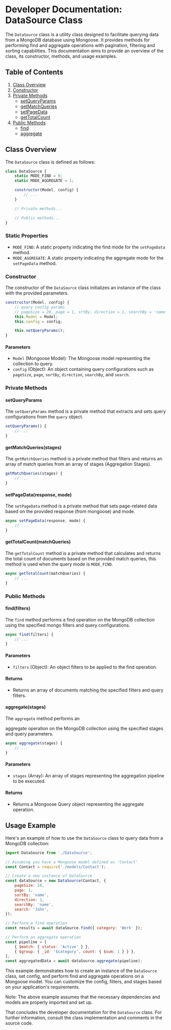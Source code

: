 # Developer Documentation: DataSource Class

The `DataSource` class is a utility class designed to facilitate querying data from a MongoDB database using Mongoose. It provides methods for performing find and aggregate operations with pagination, filtering and sorting capabilities. This documentation aims to provide an overview of the class, its constructor, methods, and usage examples.

## Table of Contents

1. [Class Overview](#class-overview)
2. [Constructor](#constructor)
3. [Private Methods](#private-methods)
    - [setQueryParams](#setqueryparams)
    - [getMatchQueries](#getmatchqueriesstages)
    - [setPageData](#setpagedataresponse-mode)
    - [getTotalCount](#gettotalcountmatchqueries)
4. [Public Methods](#public-methods)
    - [find](#findfilters)
    - [aggregate](#aggregatestages)

## Class Overview

The `DataSource` class is defined as follows:

```javascript
class DataSource {
    static MODE_FIND = 0;
    static MODE_AGGREGATE = 1;

    constructor(Model, config) {
        // ...
    }

    // Private methods...

    // Public methods...
}
```

### Static Properties

-   `MODE_FIND`: A static property indicating the find mode for the `setPageData` method.
-   `MODE_AGGREGATE`: A static property indicating the aggregate mode for the `setPageData` method.

### Constructor

The constructor of the `DataSource` class initializes an instance of the class with the provided parameters.

```javascript
constructor(Model, config) {
    // query config params
    // pageSize = 20, page = 1, srtBy, direction = 1, searchBy = 'name', search
    this.Model = Model;
    this.config = config;

    this.setQueryParams();
}
```

#### Parameters

-   `Model` (Mongoose Model): The Mongoose model representing the collection to query.
-   `config` (Object): An object containing query configurations such as `pageSize`, `page`, `sortBy`, `direction`, `searchBy`, and `search`.

### Private Methods

#### setQueryParams

The `setQueryParams` method is a private method that extracts and sets query configurations from the `query` object.

```javascript
setQueryParams() {
    // ...
}
```

#### getMatchQueries(stages)

The `getMatchQueries` method is a private method that filters and returns an array of match queries from an array of stages (Aggregation Stages).

```javascript
getMatchQueries(stages) {
    // ...
}
```

#### setPageData(response, mode)

The `setPageData` method is a private method that sets page-related data based on the provided response (from mongoose) and mode.

```javascript
async setPageData(response, mode) {
    // ...
}
```

#### getTotalCount(matchQueries)

The `getTotalCount` method is a private method that calculates and returns the total count of documents based on the provided match queries, this method is used when the query mode is `MODE_FIND`.

```javascript
async getTotalCount(matchQueries) {
    // ...
}
```

### Public Methods

#### find(filters)

The `find` method performs a find operation on the MongoDB collection using the specified mongo filters and query configurations.

```javascript
async find(filters) {
    // ...
}
```

#### Parameters

-   `filters` (Object): An object filters to be applied to the find operation.

#### Returns

-   Returns an array of documents matching the specified filters and query filters.

#### aggregate(stages)

The `aggregate` method performs an

aggregate operation on the MongoDB collection using the specified stages and query parameters.

```javascript
async aggregate(stages) {
    // ...
}
```

#### Parameters

-   `stages` (Array): An array of stages representing the aggregation pipeline to be executed.

#### Returns

-   Returns a Mongoose Query object representing the aggregate operation.

## Usage Example

Here's an example of how to use the `DataSource` class to query data from a MongoDB collection:

```javascript
import DataSource from './DataSource';

// Assuming you have a Mongoose model defined as 'Contact'
const Contact = require('./models/Contact');

// Create a new instance of DataSource
const dataSource = new DataSource(Contact, {
    pageSize: 10,
    page: 1,
    sortBy: 'name',
    direction: 1,
    searchBy: 'name',
    search: 'John',
});

// Perform a find operation
const results = await dataSource.find({ category: 'Work' });

// Perform an aggregate operation
const pipeline = [
    { $match: { status: 'Active' } },
    { $group: { _id: '$category', count: { $sum: 1 } } },
];
const aggregatedData = await dataSource.aggregate(pipeline);
```

This example demonstrates how to create an instance of the `DataSource` class, set config, and perform find and aggregate operations on a Mongoose model. You can customize the config, filters, and stages based on your application's requirements.

Note: The above example assumes that the necessary dependencies and models are properly imported and set up.

That concludes the developer documentation for the `DataSource` class. For further information, consult the class implementation and comments in the source code.
